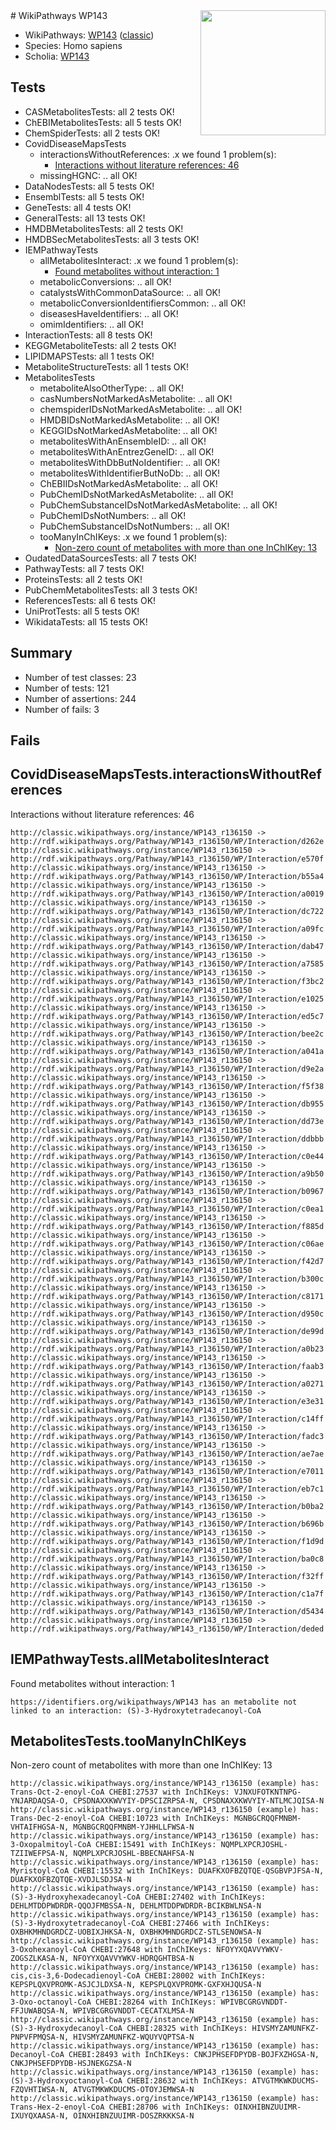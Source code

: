 <img style="float: right; width: 200px" src="https://cms-assets.nporadio.nl/npo3fm/NPO-Serious-Request-Logo-Groen-Ik-Steun-RGB.png" />
# WikiPathways WP143

* WikiPathways: [WP143](https://wikipathways.org/pathways/WP143) ([classic](https://classic.wikipathways.org/instance/WP143))
* Species: Homo sapiens
* Scholia: [WP143](https://scholia.toolforge.org/wikipathways/WP143)
## Tests
* CASMetabolitesTests: all 2 tests OK!
* ChEBIMetabolitesTests: all 5 tests OK!
* ChemSpiderTests: all 2 tests OK!
* CovidDiseaseMapsTests
    * interactionsWithoutReferences: .x we found 1 problem(s):
        * [Interactions without literature references: 46](#9701cd44)
    * missingHGNC: .. all OK!
* DataNodesTests: all 5 tests OK!
* EnsemblTests: all 5 tests OK!
* GeneTests: all 4 tests OK!
* GeneralTests: all 13 tests OK!
* HMDBMetabolitesTests: all 2 tests OK!
* HMDBSecMetabolitesTests: all 3 tests OK!
* IEMPathwayTests
    * allMetabolitesInteract: .x we found 1 problem(s):
        * [Found metabolites without interaction: 1](#2bc2e7ec)
    * metabolicConversions: .. all OK!
    * catalystsWithCommonDataSource: .. all OK!
    * metabolicConversionIdentifiersCommon: .. all OK!
    * diseasesHaveIdentifiers: .. all OK!
    * omimIdentifiers: .. all OK!
* InteractionTests: all 8 tests OK!
* KEGGMetaboliteTests: all 2 tests OK!
* LIPIDMAPSTests: all 1 tests OK!
* MetaboliteStructureTests: all 1 tests OK!
* MetabolitesTests
    * metaboliteAlsoOtherType: .. all OK!
    * casNumbersNotMarkedAsMetabolite: .. all OK!
    * chemspiderIDsNotMarkedAsMetabolite: .. all OK!
    * HMDBIDsNotMarkedAsMetabolite: .. all OK!
    * KEGGIDsNotMarkedAsMetabolite: .. all OK!
    * metabolitesWithAnEnsembleID: .. all OK!
    * metabolitesWithAnEntrezGeneID: .. all OK!
    * metabolitesWithDbButNoIdentifier: .. all OK!
    * metabolitesWithIdentifierButNoDb: .. all OK!
    * ChEBIIDsNotMarkedAsMetabolite: .. all OK!
    * PubChemIDsNotMarkedAsMetabolite: .. all OK!
    * PubChemSubstanceIDsNotMarkedAsMetabolite: .. all OK!
    * PubChemIDsNotNumbers: .. all OK!
    * PubChemSubstanceIDsNotNumbers: .. all OK!
    * tooManyInChIKeys: .x we found 1 problem(s):
        * [Non-zero count of metabolites with more than one InChIKey: 13](#f79c6c75)
* OudatedDataSourcesTests: all 7 tests OK!
* PathwayTests: all 7 tests OK!
* ProteinsTests: all 2 tests OK!
* PubChemMetabolitesTests: all 3 tests OK!
* ReferencesTests: all 6 tests OK!
* UniProtTests: all 5 tests OK!
* WikidataTests: all 15 tests OK!


## Summary

* Number of test classes: 23
* Number of tests: 121
* Number of assertions: 244
* Number of fails: 3

## Fails

<a name="9701cd44" />

## CovidDiseaseMapsTests.interactionsWithoutReferences

Interactions without literature references: 46
```
http://classic.wikipathways.org/instance/WP143_r136150 -> http://rdf.wikipathways.org/Pathway/WP143_r136150/WP/Interaction/d262e
http://classic.wikipathways.org/instance/WP143_r136150 -> http://rdf.wikipathways.org/Pathway/WP143_r136150/WP/Interaction/e570f
http://classic.wikipathways.org/instance/WP143_r136150 -> http://rdf.wikipathways.org/Pathway/WP143_r136150/WP/Interaction/b55a4
http://classic.wikipathways.org/instance/WP143_r136150 -> http://rdf.wikipathways.org/Pathway/WP143_r136150/WP/Interaction/a0019
http://classic.wikipathways.org/instance/WP143_r136150 -> http://rdf.wikipathways.org/Pathway/WP143_r136150/WP/Interaction/dc722
http://classic.wikipathways.org/instance/WP143_r136150 -> http://rdf.wikipathways.org/Pathway/WP143_r136150/WP/Interaction/a09fc
http://classic.wikipathways.org/instance/WP143_r136150 -> http://rdf.wikipathways.org/Pathway/WP143_r136150/WP/Interaction/dab47
http://classic.wikipathways.org/instance/WP143_r136150 -> http://rdf.wikipathways.org/Pathway/WP143_r136150/WP/Interaction/a7585
http://classic.wikipathways.org/instance/WP143_r136150 -> http://rdf.wikipathways.org/Pathway/WP143_r136150/WP/Interaction/f3bc2
http://classic.wikipathways.org/instance/WP143_r136150 -> http://rdf.wikipathways.org/Pathway/WP143_r136150/WP/Interaction/e1025
http://classic.wikipathways.org/instance/WP143_r136150 -> http://rdf.wikipathways.org/Pathway/WP143_r136150/WP/Interaction/ed5c7
http://classic.wikipathways.org/instance/WP143_r136150 -> http://rdf.wikipathways.org/Pathway/WP143_r136150/WP/Interaction/bee2c
http://classic.wikipathways.org/instance/WP143_r136150 -> http://rdf.wikipathways.org/Pathway/WP143_r136150/WP/Interaction/a041a
http://classic.wikipathways.org/instance/WP143_r136150 -> http://rdf.wikipathways.org/Pathway/WP143_r136150/WP/Interaction/d9e2a
http://classic.wikipathways.org/instance/WP143_r136150 -> http://rdf.wikipathways.org/Pathway/WP143_r136150/WP/Interaction/f5f38
http://classic.wikipathways.org/instance/WP143_r136150 -> http://rdf.wikipathways.org/Pathway/WP143_r136150/WP/Interaction/db955
http://classic.wikipathways.org/instance/WP143_r136150 -> http://rdf.wikipathways.org/Pathway/WP143_r136150/WP/Interaction/dd73e
http://classic.wikipathways.org/instance/WP143_r136150 -> http://rdf.wikipathways.org/Pathway/WP143_r136150/WP/Interaction/ddbbb
http://classic.wikipathways.org/instance/WP143_r136150 -> http://rdf.wikipathways.org/Pathway/WP143_r136150/WP/Interaction/c0e44
http://classic.wikipathways.org/instance/WP143_r136150 -> http://rdf.wikipathways.org/Pathway/WP143_r136150/WP/Interaction/a9b50
http://classic.wikipathways.org/instance/WP143_r136150 -> http://rdf.wikipathways.org/Pathway/WP143_r136150/WP/Interaction/b0967
http://classic.wikipathways.org/instance/WP143_r136150 -> http://rdf.wikipathways.org/Pathway/WP143_r136150/WP/Interaction/c0ea1
http://classic.wikipathways.org/instance/WP143_r136150 -> http://rdf.wikipathways.org/Pathway/WP143_r136150/WP/Interaction/f885d
http://classic.wikipathways.org/instance/WP143_r136150 -> http://rdf.wikipathways.org/Pathway/WP143_r136150/WP/Interaction/c06ae
http://classic.wikipathways.org/instance/WP143_r136150 -> http://rdf.wikipathways.org/Pathway/WP143_r136150/WP/Interaction/f42d7
http://classic.wikipathways.org/instance/WP143_r136150 -> http://rdf.wikipathways.org/Pathway/WP143_r136150/WP/Interaction/b300c
http://classic.wikipathways.org/instance/WP143_r136150 -> http://rdf.wikipathways.org/Pathway/WP143_r136150/WP/Interaction/c8171
http://classic.wikipathways.org/instance/WP143_r136150 -> http://rdf.wikipathways.org/Pathway/WP143_r136150/WP/Interaction/d950c
http://classic.wikipathways.org/instance/WP143_r136150 -> http://rdf.wikipathways.org/Pathway/WP143_r136150/WP/Interaction/de99d
http://classic.wikipathways.org/instance/WP143_r136150 -> http://rdf.wikipathways.org/Pathway/WP143_r136150/WP/Interaction/a0b23
http://classic.wikipathways.org/instance/WP143_r136150 -> http://rdf.wikipathways.org/Pathway/WP143_r136150/WP/Interaction/faab3
http://classic.wikipathways.org/instance/WP143_r136150 -> http://rdf.wikipathways.org/Pathway/WP143_r136150/WP/Interaction/a0271
http://classic.wikipathways.org/instance/WP143_r136150 -> http://rdf.wikipathways.org/Pathway/WP143_r136150/WP/Interaction/e3e31
http://classic.wikipathways.org/instance/WP143_r136150 -> http://rdf.wikipathways.org/Pathway/WP143_r136150/WP/Interaction/c14ff
http://classic.wikipathways.org/instance/WP143_r136150 -> http://rdf.wikipathways.org/Pathway/WP143_r136150/WP/Interaction/fadc3
http://classic.wikipathways.org/instance/WP143_r136150 -> http://rdf.wikipathways.org/Pathway/WP143_r136150/WP/Interaction/ae7ae
http://classic.wikipathways.org/instance/WP143_r136150 -> http://rdf.wikipathways.org/Pathway/WP143_r136150/WP/Interaction/e7011
http://classic.wikipathways.org/instance/WP143_r136150 -> http://rdf.wikipathways.org/Pathway/WP143_r136150/WP/Interaction/eb7c1
http://classic.wikipathways.org/instance/WP143_r136150 -> http://rdf.wikipathways.org/Pathway/WP143_r136150/WP/Interaction/b0ba2
http://classic.wikipathways.org/instance/WP143_r136150 -> http://rdf.wikipathways.org/Pathway/WP143_r136150/WP/Interaction/b696b
http://classic.wikipathways.org/instance/WP143_r136150 -> http://rdf.wikipathways.org/Pathway/WP143_r136150/WP/Interaction/f1d9d
http://classic.wikipathways.org/instance/WP143_r136150 -> http://rdf.wikipathways.org/Pathway/WP143_r136150/WP/Interaction/ba0c8
http://classic.wikipathways.org/instance/WP143_r136150 -> http://rdf.wikipathways.org/Pathway/WP143_r136150/WP/Interaction/f32ff
http://classic.wikipathways.org/instance/WP143_r136150 -> http://rdf.wikipathways.org/Pathway/WP143_r136150/WP/Interaction/c1a7f
http://classic.wikipathways.org/instance/WP143_r136150 -> http://rdf.wikipathways.org/Pathway/WP143_r136150/WP/Interaction/d5434
http://classic.wikipathways.org/instance/WP143_r136150 -> http://rdf.wikipathways.org/Pathway/WP143_r136150/WP/Interaction/deded
```

<a name="2bc2e7ec" />

## IEMPathwayTests.allMetabolitesInteract

Found metabolites without interaction: 1
```
https://identifiers.org/wikipathways/WP143 has an metabolite not linked to an interaction: (S)-3-Hydroxytetradecanoyl-CoA
```

<a name="f79c6c75" />

## MetabolitesTests.tooManyInChIKeys

Non-zero count of metabolites with more than one InChIKey: 13
```
http://classic.wikipathways.org/instance/WP143_r136150 (example) has: Trans-Oct-2-enoyl-CoA CHEBI:27537 with InChIKeys: VJNXUFOTKNTNPG-YNJARDAQSA-O, CPSDNAXXKWVYIY-DPSCIZRPSA-N, CPSDNAXXKWVYIY-NTLMCJQISA-N
http://classic.wikipathways.org/instance/WP143_r136150 (example) has: Trans-Dec-2-enoyl-CoA CHEBI:10723 with InChIKeys: MGNBGCRQQFMNBM-VHTAIFHGSA-N, MGNBGCRQQFMNBM-YJHHLLFWSA-N
http://classic.wikipathways.org/instance/WP143_r136150 (example) has: 3-Oxopalmitoyl-CoA CHEBI:15491 with InChIKeys: NQMPLXPCRJOSHL-TZIIWEFPSA-N, NQMPLXPCRJOSHL-BBECNAHFSA-N
http://classic.wikipathways.org/instance/WP143_r136150 (example) has: Myristoyl-CoA CHEBI:15532 with InChIKeys: DUAFKXOFBZQTQE-QSGBVPJFSA-N, DUAFKXOFBZQTQE-XVDJLSDJSA-N
http://classic.wikipathways.org/instance/WP143_r136150 (example) has: (S)-3-Hydroxyhexadecanoyl-CoA CHEBI:27402 with InChIKeys: DEHLMTDDPWDRDR-QQOJFMBSSA-N, DEHLMTDDPWDRDR-BCIKBWLNSA-N
http://classic.wikipathways.org/instance/WP143_r136150 (example) has: (S)-3-Hydroxytetradecanoyl-CoA CHEBI:27466 with InChIKeys: OXBHKMHNDGRDCZ-UOBIXJHKSA-N, OXBHKMHNDGRDCZ-STLSENOWSA-N
http://classic.wikipathways.org/instance/WP143_r136150 (example) has: 3-Oxohexanoyl-CoA CHEBI:27648 with InChIKeys: NFOYYXQAVVYWKV-ZOGSZLKASA-N, NFOYYXQAVVYWKV-HDRQGHTBSA-N
http://classic.wikipathways.org/instance/WP143_r136150 (example) has: cis,cis-3,6-Dodecadienoyl-CoA CHEBI:28002 with InChIKeys: KEPSPLQXVPROMK-ASJCJLDXSA-N, KEPSPLQXVPROMK-GXFXHJQUSA-N
http://classic.wikipathways.org/instance/WP143_r136150 (example) has: 3-Oxo-octanoyl-CoA CHEBI:28264 with InChIKeys: WPIVBCGRGVNDDT-FFJUWABQSA-N, WPIVBCGRGVNDDT-CECATXLMSA-N
http://classic.wikipathways.org/instance/WP143_r136150 (example) has: (S)-3-Hydroxydecanoyl-CoA CHEBI:28325 with InChIKeys: HIVSMYZAMUNFKZ-PNPVFPMQSA-N, HIVSMYZAMUNFKZ-WQUYVQPTSA-N
http://classic.wikipathways.org/instance/WP143_r136150 (example) has: Decanoyl-CoA CHEBI:28493 with InChIKeys: CNKJPHSEFDPYDB-BOJFXZHGSA-N, CNKJPHSEFDPYDB-HSJNEKGZSA-N
http://classic.wikipathways.org/instance/WP143_r136150 (example) has: (S)-3-Hydroxyoctanoyl-CoA CHEBI:28632 with InChIKeys: ATVGTMKWKDUCMS-FZQVHTIWSA-N, ATVGTMKWKDUCMS-OTOYJEMWSA-N
http://classic.wikipathways.org/instance/WP143_r136150 (example) has: Trans-Hex-2-enoyl-CoA CHEBI:28706 with InChIKeys: OINXHIBNZUUIMR-IXUYQXAASA-N, OINXHIBNZUUIMR-DOSZRKKKSA-N
```

